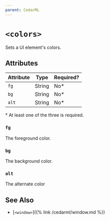 ```yaml
---
parent: CedarML
---
```

# `<colors>`
Sets a UI element's colors.

## Attributes

| Attribute | Type     | Required? |
|-----------|----------|-----------|
| `fg`      | String   | No*       |
| `bg`      | String   | No*       |
| `alt`     | String   | No*       |
\* At least one of the three is required.

### `fg`
The foreground color.

### `bg`
The background color.

### `alt`
The alternate color

## See Also
- [`<window>`]({% link /cedarml/window.md %})
